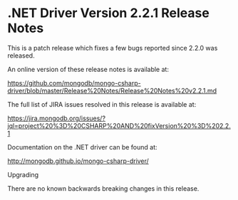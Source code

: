 # .NET Driver Version 2.2.1 Release Notes

This is a patch release which fixes a few bugs reported since 2.2.0 was released.

An online version of these release notes is available at:

https://github.com/mongodb/mongo-csharp-driver/blob/master/Release%20Notes/Release%20Notes%20v2.2.1.md

The full list of JIRA issues resolved in this release is available at:

https://jira.mongodb.org/issues/?jql=project%20%3D%20CSHARP%20AND%20fixVersion%20%3D%202.2.1

Documentation on the .NET driver can be found at:

http://mongodb.github.io/mongo-csharp-driver/

Upgrading

There are no known backwards breaking changes in this release.
